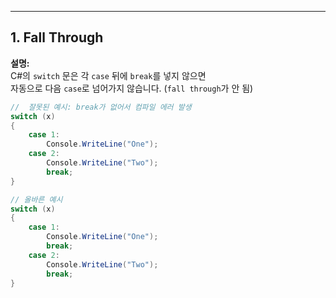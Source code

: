 ---

## 1. Fall Through 


**설명:**  
C#의 `switch` 문은 각 `case` 뒤에 `break`를 넣지 않으면  
자동으로 다음 `case`로 넘어가지 않습니다. (`fall through`가 안 됨)

```csharp
//  잘못된 예시: break가 없어서 컴파일 에러 발생
switch (x)
{
    case 1:
        Console.WriteLine("One");
    case 2:
        Console.WriteLine("Two");
        break;
}

// 올바른 예시
switch (x)
{
    case 1:
        Console.WriteLine("One");
        break;
    case 2:
        Console.WriteLine("Two");
        break;
}
